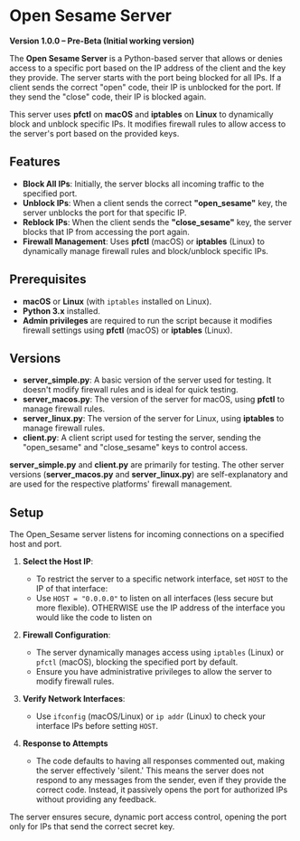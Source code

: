 # Open Sesame Server

**Version 1.0.0 – Pre-Beta (Initial working version)**

The **Open Sesame Server** is a Python-based server that allows or denies access to a specific port based on the IP address of the client and the key they provide. The server starts with the port being blocked for all IPs. If a client sends the correct "open" code, their IP is unblocked for the port. If they send the "close" code, their IP is blocked again.

This server uses **pfctl** on **macOS** and **iptables** on **Linux** to dynamically block and unblock specific IPs. It modifies firewall rules to allow access to the server's port based on the provided keys.

## Features

- **Block All IPs**: Initially, the server blocks all incoming traffic to the specified port.
- **Unblock IPs**: When a client sends the correct **"open_sesame"** key, the server unblocks the port for that specific IP.
- **Reblock IPs**: When the client sends the **"close_sesame"** key, the server blocks that IP from accessing the port again.
- **Firewall Management**: Uses **pfctl** (macOS) or **iptables** (Linux) to dynamically manage firewall rules and block/unblock specific IPs.

## Prerequisites

- **macOS** or **Linux** (with `iptables` installed on Linux).
- **Python 3.x** installed.
- **Admin privileges** are required to run the script because it modifies firewall settings using **pfctl** (macOS) or **iptables** (Linux).


## Versions

- **server_simple.py**: A basic version of the server used for testing. It doesn't modify firewall rules and is ideal for quick testing.
- **server_macos.py**: The version of the server for macOS, using **pfctl** to manage firewall rules.
- **server_linux.py**: The version of the server for Linux, using **iptables** to manage firewall rules.
- **client.py**: A client script used for testing the server, sending the "open_sesame" and "close_sesame" keys to control access.

**server_simple.py** and **client.py** are primarily for testing. The other server versions (**server_macos.py** and **server_linux.py**) are self-explanatory and are used for the respective platforms' firewall management.

## Setup

The Open_Sesame server listens for incoming connections on a specified host and port. 

1. **Select the Host IP**:
   - To restrict the server to a specific network interface, set `HOST` to the IP of that interface:
   - Use `HOST = "0.0.0.0"` to listen on all interfaces (less secure but more flexible). OTHERWISE use the IP address of the interface you would like the code to listen on

2. **Firewall Configuration**:
   - The server dynamically manages access using `iptables` (Linux) or `pfctl` (macOS), blocking the specified port by default.
   - Ensure you have administrative privileges to allow the server to modify firewall rules.

3. **Verify Network Interfaces**:
   - Use `ifconfig` (macOS/Linux) or `ip addr` (Linux) to check your interface IPs before setting `HOST`.

4. **Response to Attempts**
   - The code defaults to having all responses commented out, making the server effectively 'silent.' This means the server does not respond to any messages from the sender, even if they provide the correct code. Instead, it passively opens the port for authorized IPs without providing any feedback.
  
   
The server ensures secure, dynamic port access control, opening the port only for IPs that send the correct secret key.





